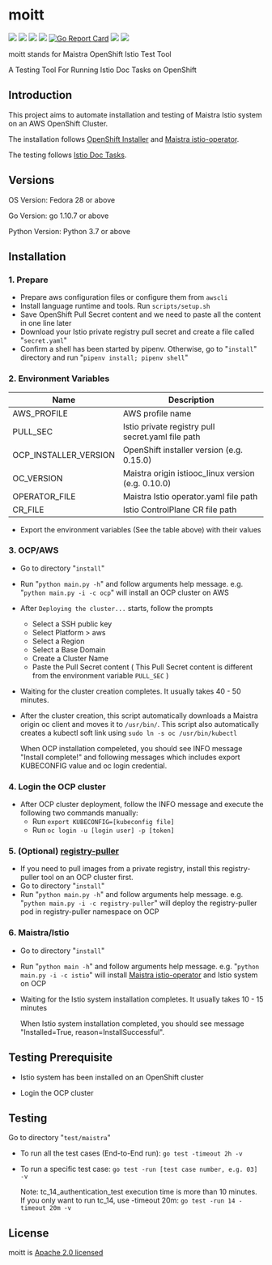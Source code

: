 # moitt

[![](https://img.shields.io/github/watchers/yxun/moitt.svg?style=flat)](https://github.com/yxun/moitt/watchers)
[![](https://img.shields.io/github/stars/yxun/moitt.svg?style=flat)](https://github.com/yxun/moitt/stargazers)
[![](https://img.shields.io/github/forks/yxun/moitt.svg?style=flat)](https://github.com/yxun/moitt/network/members)
[![](https://img.shields.io/github/issues-pr-closed-raw/yxun/moitt.svg?style=flat)](https://github.com/yxun/moitt/issues)
[![Go Report Card](https://goreportcard.com/badge/github.com/yxun/moitt/test)](https://goreportcard.com/report/github.com/yxun/moitt)
[![](https://img.shields.io/badge/License-Apache%202.0-blue.svg?style=flat)](https://github.com/yxun/moitt/blob/master/LICENSE)
![](https://img.shields.io/github/repo-size/yxun/moitt.svg?style=flat)


moitt stands for Maistra OpenShift Istio Test Tool

A Testing Tool For Running Istio Doc Tasks on OpenShift

## Introduction

This project aims to automate installation and testing of  Maistra Istio system on an AWS OpenShift Cluster.

The installation follows [OpenShift Installer](https://github.com/openshift/installer) and [Maistra istio-operator](https://github.com/Maistra/istio-operator). 

The testing follows [Istio Doc Tasks](https://istio.io/docs/tasks/).


## Versions

OS Version: Fedora 28 or above

Go Version: go 1.10.7 or above

Python Version: Python 3.7 or above


## Installation

### 1. Prepare 

* Prepare aws configuration files or configure them from `awscli`
* Install language runtime and tools. Run `scripts/setup.sh`
* Save OpenShift Pull Secret content and we need to paste all the content in one line later
* Download your Istio private registry pull secret and create a file called "`secret.yaml`"
* Confirm a shell has been started by pipenv. Otherwise, go to "`install`" directory and run "`pipenv install; pipenv shell`"


### 2. Environment Variables

| Name        | Description |
| ----------- | ----------- |
| AWS_PROFILE | AWS profile name |
| PULL_SEC    | Istio private registry pull secret.yaml file path |
| OCP_INSTALLER_VERSION | OpenShift installer version (e.g. 0.15.0) |
| OC_VERSION | Maistra origin istiooc_linux version (e.g. 0.10.0) |
| OPERATOR_FILE | Maistra Istio operator.yaml file path |
| CR_FILE     | Istio ControlPlane CR file path  |

* Export the environment variables (See the table above) with their values


### 3. OCP/AWS
* Go to directory "`install`"
* Run "`python main.py -h`" and follow arguments help message. e.g. "`python main.py -i -c ocp`" will install an OCP cluster on AWS 
* After `Deploying the cluster...` starts, follow the prompts
  * Select a SSH public key
  * Select Platform > aws
  * Select a Region
  * Select a Base Domain
  * Create a Cluster Name
  * Paste the Pull Secret content ( This Pull Secret content is different from the environment variable `PULL_SEC` )
* Waiting for the cluster creation completes. It usually takes 40 - 50 minutes.
* After the cluster creation, this script automatically downloads a Maistra origin oc client and moves it to `/usr/bin/`. This script also automatically creates a kubectl soft link using `sudo ln -s oc /usr/bin/kubectl`

    When OCP installation compeleted, you should see INFO message "Install complete!" and following messages which includes export KUBECONFIG value and oc login credential.

### 4. Login the OCP cluster
* After OCP cluster deployment, follow the INFO message and execute the following two commands manually:
  * Run `export KUBECONFIG=[kubeconfig file]`
  * Run `oc login -u [login user] -p [token]`


### 5. (Optional) [registry-puller](https://github.com/knrc/registry-puller)
* If you need to pull images from a private registry, install this registry-puller tool on an OCP cluster first. 
* Go to directory "`install`"
* Run "`python main.py -h`" and follow arguments help message. e.g. "`python main.py -i -c registry-puller`" will deploy the registry-puller pod in registry-puller namespace on OCP


### 6. Maistra/Istio
* Go to directory "`install`"
* Run "`python main -h`" and follow arguments help message. e.g. "`python main.py -i -c istio`" will install [Maistra istio-operator](https://github.com/Maistra/istio-operator) and Istio system on OCP
* Waiting for the Istio system installation completes. It usually takes 10 - 15 minutes

    When Istio system installation completed, you should see message "Installed=True, reason=InstallSuccessful".


## Testing Prerequisite

* Istio system has been installed on an OpenShift cluster

* Login the OCP cluster 


## Testing

Go to directory "`test/maistra`" 
- To run all the test cases (End-to-End run): `go test -timeout 2h -v`
- To run a specific test case: `go test -run [test case number, e.g. 03] -v`
    
    Note: tc_14_authentication_test execution time is more than 10 minutes. If you only want to run tc_14, use -timeout 20m: `go test -run 14 -timeout 20m -v` 



## License

moitt is [Apache 2.0 licensed](https://github.com/yxun/moitt/blob/master/LICENSE)
